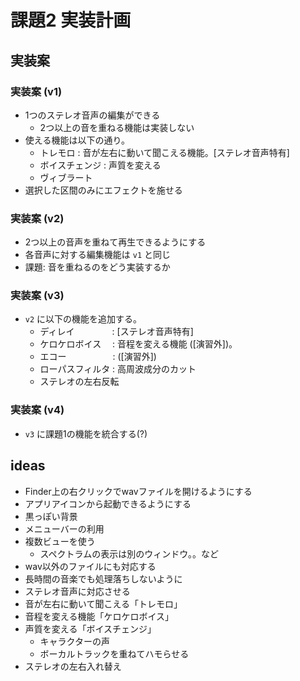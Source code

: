 # 課題2 実装計画

## 実装案
### 実装案 (v1)
- 1つのステレオ音声の編集ができる
  + 2つ以上の音を重ねる機能は実装しない
- 使える機能は以下の通り。
  + トレモロ      : 音が左右に動いて聞こえる機能。[ステレオ音声特有]
  + ボイスチェンジ : 声質を変える
  + ヴィブラート
- 選択した区間のみにエフェクトを施せる

### 実装案 (v2)
- 2つ以上の音声を重ねて再生できるようにする
- 各音声に対する編集機能は `v1` と同じ
- 課題: 音を重ねるのをどう実装するか

### 実装案 (v3)
- `v2` に以下の機能を追加する。
  + ディレイ　　　　 : [ステレオ音声特有]
  + ケロケロボイス　 : 音程を変える機能 ([演習外])。
  + エコー　　　　　 : ([演習外])
  + ローパスフィルタ : 高周波成分のカット
  + ステレオの左右反転

### 実装案 (v4)
- `v3` に課題1の機能を統合する(?)


## ideas
- Finder上の右クリックでwavファイルを開けるようにする
- アプリアイコンから起動できるようにする
- 黒っぽい背景
- メニューバーの利用
- 複数ビューを使う
  + スペクトラムの表示は別のウィンドウ。。など
- wav以外のファイルにも対応する
- 長時間の音楽でも処理落ちしないように
- ステレオ音声に対応させる
- 音が左右に動いて聞こえる「トレモロ」
- 音程を変える機能「ケロケロボイス」
- 声質を変える「ボイスチェンジ」
  + キャラクターの声
  + ボーカルトラックを重ねてハモらせる
- ステレオの左右入れ替え